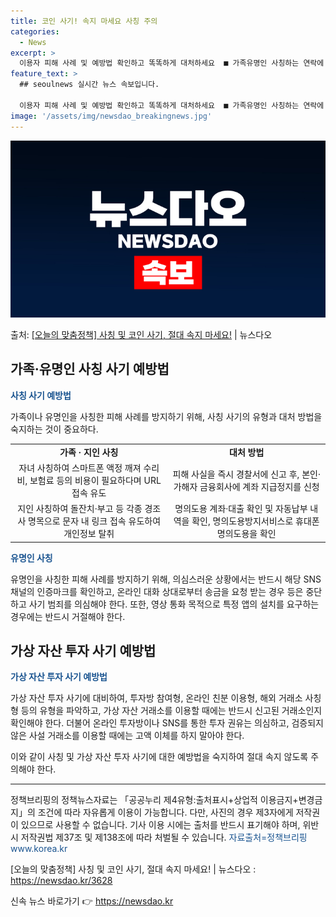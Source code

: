 ```yaml
---
title: 코인 사기! 속지 마세요 사칭 주의
categories:
  - News
excerpt: >
  이용자 피해 사례 및 예방법 확인하고 똑똑하게 대처하세요  ■ 가족유명인 사칭하는 연락에 주의하세요!  가족…
feature_text: >
  ## seoulnews 실시간 뉴스 속보입니다.

  이용자 피해 사례 및 예방법 확인하고 똑똑하게 대처하세요  ■ 가족유명인 사칭하는 연락에 주의하세요!  가족…
image: '/assets/img/newsdao_breakingnews.jpg'
---
```


![뉴스다오 속보](/assets/img/newsdao_breakingnews.jpg)

<p>출처: <a href="https://newsdao.kr/3628" rel="dofollow">[오늘의 맞춤정책] 사칭 및 코인 사기, 절대 속지 마세요!</a> | 뉴스다오</p>

<h2 data-ke-size="size26">가족·유명인 사칭 사기 예방법</h2>

<p data-ke-size="size16"><b><span style="color: #1a5490;">사칭 사기 예방법</span></b></p>
가족이나 유명인을 사칭한 피해 사례를 방지하기 위해, 사칭 사기의 유형과 대처 방법을 숙지하는 것이 중요하다. 

<table>
  <tr>
    <td style="text-align: center; height: 17px;"><b>가족 · 지인 사칭</b></td>
    <td style="text-align: center; height: 17px;"><b>대처 방법</b></td>
  </tr>
  <tr>
    <td style="text-align: center; height: 17px;">자녀 사칭하여 스마트폰 액정 깨져 수리비, 보험료 등의 비용이 필요하다며 URL 접속 유도</td>
    <td style="text-align: center; height: 17px;">피해 사실을 즉시 경찰서에 신고 후, 본인·가해자 금융회사에 계좌 지급정지를 신청</td>
  </tr>
  <tr>
    <td style="text-align: center; height: 17px;">지인 사칭하여 돌잔치·부고 등 각종 경조사 명목으로 문자 내 링크 접속 유도하여 개인정보 탈취</td>
    <td style="text-align: center; height: 17px;">명의도용 계좌·대출 확인 및 자동납부 내역을 확인, 명의도용방지서비스로 휴대폰 명의도용을 확인</td>
  </tr>
</table>

<p data-ke-size="size16"><b><span style="color: #1a5490;">유명인 사칭</span></b></p>
유명인을 사칭한 피해 사례를 방지하기 위해, 의심스러운 상황에서는 반드시 해당 SNS채널의 인증마크를 확인하고, 온라인 대화 상대로부터 송금을 요청 받는 경우 등은 중단하고 사기 범죄를 의심해야 한다. 또한, 영상 통화 목적으로 특정 앱의 설치를 요구하는 경우에는 반드시 거절해야 한다.

<h2 data-ke-size="size26">가상 자산 투자 사기 예방법</h2>

<p data-ke-size="size16"><b><span style="color: #1a5490;">가상 자산 투자 사기 예방법</span></b></p>
가상 자산 투자 사기에 대비하여, 투자방 참여형, 온라인 친분 이용형, 해외 거래소 사칭형 등의 유형을 파악하고, 가상 자산 거래소를 이용할 때에는 반드시 신고된 거래소인지 확인해야 한다. 더불어 온라인 투자방이나 SNS를 통한 투자 권유는 의심하고, 검증되지 않은 사설 거래소를 이용할 때에는 고액 이체를 하지 말아야 한다.

이와 같이 사칭 및 가상 자산 투자 사기에 대한 예방법을 숙지하여 절대 속지 않도록 주의해야 한다.

<p data-ke-size="size16"></p>

<hr>

<p data-ke-size="size16">정책브리핑의 정책뉴스자료는 「공공누리 제4유형:출처표시+상업적 이용금지+변경금지」의 조건에 따라 자유롭게 이용이 가능합니다. 다만, 사진의 경우 제3자에게 저작권이 있으므로 사용할 수 없습니다. 기사 이용 시에는 출처를 반드시 표기해야 하며, 위반 시 저작권법 제37조 및 제138조에 따라 처벌될 수 있습니다. <span style="color: #1a5490;">자료출처=정책브리핑 www.korea.kr</span></p>
<p data-ke-size="size16">[오늘의 맞춤정책] 사칭 및 코인 사기, 절대 속지 마세요! | 뉴스다오 : <a href="https://newsdao.kr/3628">https://newsdao.kr/3628</a></p>
 

신속 뉴스 바로가기 👉 <a href="https://newsdao.kr" rel="dofollow">https://newsdao.kr</a>


